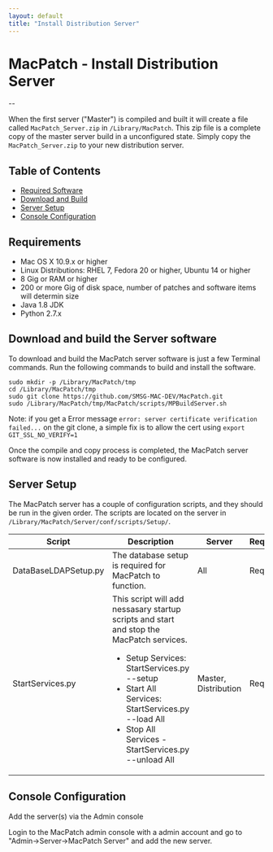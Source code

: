 ```yaml
---
layout: default
title: "Install Distribution Server"
---
```


# MacPatch - Install Distribution Server
--

When the first server ("Master") is compiled and built it will create a file called `MacPatch_Server.zip` in `/Library/MacPatch`. This zip file is a complete copy of the master server build in a unconfigured state. Simply copy the `MacPatch_Server.zip` to your new distribution server.

## Table of Contents
* [Required Software](#a1)
* [Download and Build](#a2) 
* [Server Setup](#a3)
* [Console Configuration](#a4)

<a name='a1'></a>   
## Requirements

- Mac OS X 10.9.x or higher
- Linux Distributions: RHEL 7, Fedora 20 or higher, Ubuntu 14 or higher
- 8 Gig or RAM or higher
- 200 or more Gig of disk space, number of patches and software items will determin size
- Java 1.8 JDK
- Python 2.7.x

<a name='a2'></a>    
## Download and build the Server software 
To download and build the MacPatch server software is just a few Terminal commands. Run the following commands to build and install the software.

	sudo mkdir -p /Library/MacPatch/tmp
	cd /Library/MacPatch/tmp
	sudo git clone https://github.com/SMSG-MAC-DEV/MacPatch.git
	sudo /Library/MacPatch/tmp/MacPatch/scripts/MPBuildServer.sh
    
Note: if you get a Error message `error: server certificate verification failed...` on the git clone, a simple fix is to allow the cert using `export GIT_SSL_NO_VERIFY=1`

Once the compile and copy process is completed, the MacPatch server software is now installed and ready to be configured.


<a name='a2'></a>
## Server Setup 

The MacPatch server has a couple of configuration scripts, and they should be run in the given order. The scripts are located on the server in `/Library/MacPatch/Server/conf/scripts/Setup/`.

Script	| Description | Server | Required
---|---|---|---
DataBaseLDAPSetup.py | The database setup is required for MacPatch to function. | All | Required
StartServices.py | This script will add nessasary startup scripts and start and stop the MacPatch services.<ul><li>Setup Services: StartServices.py --setup</li><li>Start All Services: StartServices.py --load All</li><li>Stop All Services - StartServices.py --unload All</li></lu> | Master, Distribution | Required

	
<a name='a2'></a>  	
## Console Configuration 
Add the server(s) via the Admin console

Login to the MacPatch admin console with a admin account and go to "Admin->Server->MacPatch Server" and add the new server.